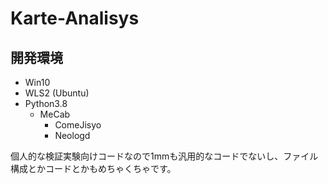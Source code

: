 # Karte-Analisys

## 開発環境
- Win10
- WLS2 (Ubuntu)
- Python3.8
    - MeCab
        - ComeJisyo
        - Neologd
    
個人的な検証実験向けコードなので1mmも汎用的なコードでないし、ファイル構成とかコードとかもめちゃくちゃです。